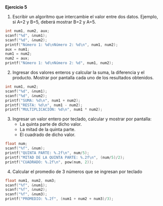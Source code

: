 **Ejercicio 5**

1. Escribir un algoritmo que intercambie el valor entre dos datos. Ejemplo, si A=2 y B=5, deberá mostrar B=2 y A=5.
```c
int num1, num2, aux;
scanf("%d", &num1);
scanf("%d", &num2);
printf("Número 1: %d\nNúmero 2: %d\n", num1, num2);
aux = num1;
num1 = num2;
num2 = aux;
printf("Número 1: %d\nNúmero 2: %d", num1, num2);
```
2. Ingresar dos valores enteros y calcular la suma, la diferencia y el producto. Mostrar por pantalla cada uno de los resultados obtenidos.
```c
int num1, num2;
scanf("%d", &num1);
scanf("%d", &num2);
printf("SUMA: %d\n", num1 + num2);
printf("RESTA: %d\n", num1 - num2);
printf("MULTIPLICACIÓN: %d\n", num1 * num2);
```

3. Ingresar un valor entero por teclado, calcular y mostrar por pantalla:
    * La quinta parte de dicho valor.
    * La mitad de la quinta parte.
    * El cuadrado de dicho valor. 

```c
float num;
scanf("%f", &num);
printf("QUINTA PARTE: %.2f\n", num/5);
printf("MITAD DE LA QUINTA PARTE: %.2f\n", (num/5)/2);
printf("CUADRADO: %.2f\n", pow(num, 2));
```
4. Calcular el promedio de 3 números que se ingresan por teclado
```c
float num1, num2, num3;
scanf("%f", &num1);
scanf("%f", &num2);
scanf("%f", &num3);
printf("PROMEDIO: %.2f", (num1 + num2 + num3)/3);
```
